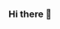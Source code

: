 ### Hi there 👋

<!--
**Kookieekv/Kookieekv** is a ✨ _special_ ✨ repository because its `README.md` (this file) appears on your GitHub profile.

Here are some ideas to get you started:

- 🔭 I’m currently working on in my studies
- 🌱 I’m currently learning many thing
- 👯 I’m looking to collaborate on ...
- 🤔 I’m looking for help with ...
- 💬 Ask me about kpop
- 📫 How to reach me: talk about kpop
- 😄 Pronouns: she/her
- ⚡ Fun fact: i LOVE kpop
-->

